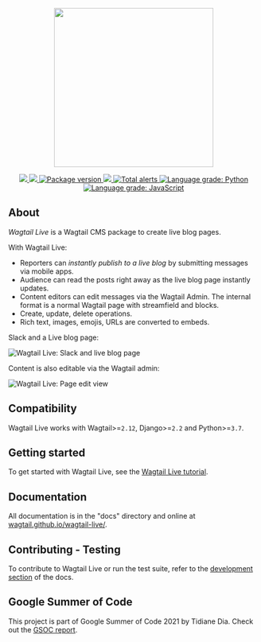 <p align="center"><img src="https://wagtail.github.io/wagtail-live/images/wagtail-live-logo.svg" width="320px" style="max-width: 100%"></p>
<p align="center">
<a href="https://github.com/wagtail/wagtail-live/actions/workflows/test.yml">
    <img src="https://github.com/wagtail/wagtail-live/actions/workflows/test.yml/badge.svg"/>
</a>
<a href="https://opensource.org/licenses/BSD-3-Clause">
    <img src="https://img.shields.io/badge/license-BSD-blue.svg"/>
</a>
<a href="https://pypi.org/project/wagtail-live/">
    <img src="https://badge.fury.io/py/wagtail-live.svg" alt="Package version">
</a>
<a href="https://codecov.io/gh/wagtail/wagtail-live">
    <img src="https://codecov.io/gh/wagtail/wagtail-live/branch/main/graph/badge.svg?token=C2PNLG02P0"/>
</a>
<a href="https://lgtm.com/projects/g/wagtail/wagtail-live/alerts/">
    <img alt="Total alerts" src="https://img.shields.io/lgtm/alerts/g/wagtail/wagtail-live.svg?logo=lgtm&logoWidth=18"/>
</a>
<a href="https://lgtm.com/projects/g/wagtail/wagtail-live/context:python">
    <img alt="Language grade: Python" src="https://img.shields.io/lgtm/grade/python/g/wagtail/wagtail-live.svg?logo=lgtm&logoWidth=18"/>
</a>
<a href="https://lgtm.com/projects/g/wagtail/wagtail-live/context:javascript">
    <img alt="Language grade: JavaScript" src="https://img.shields.io/lgtm/grade/javascript/g/wagtail/wagtail-live.svg?logo=lgtm&logoWidth=18"/>
</a>
</p>

## About

_Wagtail Live_ is a Wagtail CMS package to create live blog pages. 

With Wagtail Live:

- Reporters can _instantly publish to a live blog_ by submitting messages via mobile apps.
- Audience can read the posts right away as the live blog page instantly updates. 
- Content editors can edit messages via the Wagtail Admin. The internal format is a normal Wagtail page with streamfield and blocks.
- Create, update, delete operations. 
- Rich text, images, emojis, URLs are converted to embeds.

Slack and a Live blog page:

![Wagtail Live: Slack and live blog page](https://wagtail.github.io/wagtail-live/images/slack-and-live-blog-page.jpg)

Content is also editable via the Wagtail admin:

![Wagtail Live: Page edit view](https://wagtail.github.io/wagtail-live/images/wagtail-admin.jpg)

## Compatibility

Wagtail Live works with Wagtail>=`2.12`, Django>=`2.2` and Python>=`3.7`.

## Getting started

To get started with Wagtail Live, see the [Wagtail Live tutorial](https://wagtail.github.io/wagtail-live/getting_started/tutorial/).

## Documentation

All documentation is in the "docs" directory and online at [wagtail.github.io/wagtail-live/](https://wagtail.github.io/wagtail-live/).

## Contributing - Testing

To contribute to Wagtail Live or run the test suite, refer to the [development section](https://wagtail.github.io/wagtail-live/development/) of the docs.

## Google Summer of Code

This project is part of Google Summer of Code 2021 by Tidiane Dia. Check out the [GSOC report](https://wagtail.github.io/wagtail-live/gsoc_report/).
